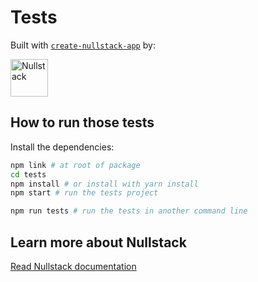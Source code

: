 # Tests

Built with [`create-nullstack-app`](https://github.com/nullstack/create-nullstack-app) by:

<img src='https://raw.githubusercontent.com/nullstack/nullstack/master/nullstack.png' height='60' alt='Nullstack' />

## How to run those tests

Install the dependencies:

```sh
npm link # at root of package
cd tests
npm install # or install with yarn install
npm start # run the tests project

npm run tests # run the tests in another command line
```

## Learn more about Nullstack

[Read Nullstack documentation](https://nullstack.app/documentation)